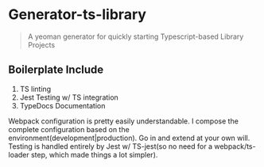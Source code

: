 # Generator-ts-library

> A yeoman generator for quickly starting Typescript-based Library Projects

## Boilerplate Include

1. TS linting
2. Jest Testing w/ TS integration
3. TypeDocs Documentation

Webpack configuration is pretty easily understandable. I compose the complete configuration based on the environment(development|production). Go in and extend at your own will. Testing is handled entirely by Jest w/ TS-jest(so no need for a webpack/ts-loader step, which made things a lot simpler).